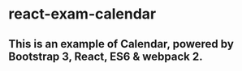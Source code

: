 # react-exam-calendar
## This is an example of Calendar, powered by Bootstrap 3, React, ES6 &amp; webpack 2.
